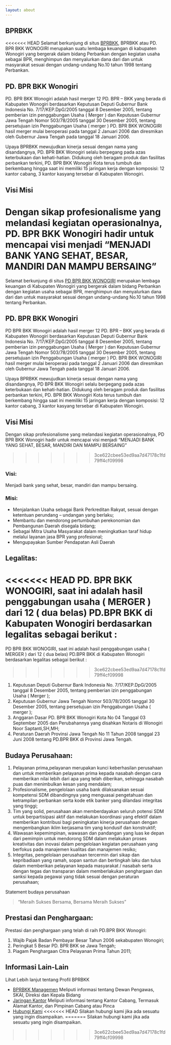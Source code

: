 ```yaml
---
layout: about
---
```


## BPRBKK

<<<<<<< HEAD
Selamat berkunjung di situs [BPRBKK](http://www.bprbkk.co.id/), BPRBKK atau PD. BPR BKK WONOGIRI merupakan suatu lembaga keuangan di kabupaten Wonogiri yang bergerak dalam bidang Perbankan dengan kegiatan usaha sebagai BPR, menghimpun dan menyalurkan dana dari dan untuk masyarakat sesuai dengan undang-undang No.10 tahun 1998 tentang Perbankan.

## PD. BPR BKK Wonogiri

PD. BPR BKK Wonogiri adalah hasil merger 12 PD. BPR – BKK yang berada di Kabupaten Wonogiri berdasarkan Keputusan Deputi Gubernur Bank Indonesia No. 7/17/KEP.DpG/2005 tanggal 8 Desember 2005, tentang pemberian izin penggabungan Usaha ( Merger ) dan Keputusan Gubernur Jawa Tengah Nomor 503/78/2005 tanggal 30 Desember 2005, tentang persetujuan izin Penggabungan Usaha ( merger ) PD. BPR BKK WONOGIRI hasil merger mulai beroperasi pada tanggal 2 Januari 2006 dan diresmikan oleh Gubernur Jawa Tengah pada tanggal 18 Januari 2006.

Upaya BPRBKK mewujudkan kinerja sesuai dengan nama yang disandangnya, PD. BPR BKK Wonogiri selalu berpegang pada azas keterbukaan dan kehati-hatian. Didukung oleh beragam produk dan fasilitas perbankan terkini, PD. BPR BKK Wonogiri Kota terus tumbuh dan berkembang hingga saat ini memiliki 15 jaringan kerja dengan komposisi: 12 kantor cabang, 3 kantor kasyang tersebar di Kabupaten Wonogiri.

## Visi Misi

Dengan sikap profesionalisme yang melandasi kegiatan operasionalnya, PD. BPR BKK Wonogiri hadir untuk mencapai visi menjadi “MENJADI BANK YANG SEHAT, BESAR, MANDIRI DAN MAMPU BERSAING”
=======
Selamat berkunjung di situs [PD BPR BKK WONOGIRI](http://www.bprbkk.co.id/) merupakan lembaga keuangan di Kabupaten Wonogiri yang bergerak dalam bidang Perbankan dengan kegiatan usaha sebagai BPR, menghimpun dan menyalurkan dana dari dan untuk masyarakat sesuai dengan undang-undang No.10 tahun 1998 tentang Perbankan.

## PD. BPR BKK Wonogiri

PD BPR BKK Wonogiri adalah hasil merger 12 PD. BPR – BKK yang berada di Kabupaten Wonogiri berdasarkan Keputusan Deputi Gubernur Bank Indonesia No. 7/17/KEP.DpG/2005 tanggal 8 Desember 2005, tentang pemberian izin penggabungan Usaha ( Merger ) dan Keputusan Gubernur Jawa Tengah Nomor 503/78/2005 tanggal 30 Desember 2005, tentang persetujuan izin Penggabungan Usaha ( merger ) PD. BPR BKK WONOGIRI hasil merger mulai beroperasi pada tanggal 2 Januari 2006 dan diresmikan oleh Gubernur Jawa Tengah pada tanggal 18 Januari 2006.

Upaya BPRBKK mewujudkan kinerja sesuai dengan nama yang disandangnya, PD BPR BKK Wonogiri selalu berpegang pada azas keterbukaan dan kehati-hatian. Didukung oleh beragam produk dan fasilitas perbankan terkini, PD. BPR BKK Wonogiri Kota terus tumbuh dan berkembang hingga saat ini memiliki 15 jaringan kerja dengan komposisi: 12 kantor cabang, 3 kantor kasyang tersebar di Kabupaten Wonogiri.

## Visi Misi

Dengan sikap profesionalisme yang melandasi kegiatan operasionalnya, PD BPR BKK Wonogiri hadir untuk mencapai visi menjadi “MENJADI BANK YANG SEHAT, BESAR, MANDIRI DAN MAMPU BERSAING”
>>>>>>> 3ce622cbee53ed9aa7d47178c1fd79ff4cf09998

### Visi:

Menjadi bank yang sehat, besar, mandiri dan mampu bersaing.

### Misi:

- Menjalankan Usaha sebagai Bank Perkreditan Rakyat, sesuai dengan ketentuan perundang – undangan yang berlaku;
- Membantu dan mendorong pertumbuhan perekonomian dan Pembangunan Daerah disegala bidang;
- Sebagai Mitra Usaha Masyarakat dalam meningkatkan taraf hidup melalui layanan jasa BPR yang profesional;
- Mengupayakan Sumber Pendapatan Asli Daerah

## Legalitas:

<<<<<<< HEAD
PD. BPR BKK WONOGIRI, saat ini adalah hasil penggabungan usaha ( MERGER ) dari 12 ( dua belas) PD.BPR BKK di Kabupaten Wonogiri berdasarkan legalitas sebagai berikut :
=======
PD BPR BKK WONOGIRI, saat ini adalah hasil penggabungan usaha ( MERGER ) dari 12 ( dua belas) PD.BPR BKK di Kabupaten Wonogiri berdasarkan legalitas sebagai berikut :
>>>>>>> 3ce622cbee53ed9aa7d47178c1fd79ff4cf09998

1. Keputusan Deputi Gubernur Bank Indonesia No. 7/17/KEP.DpG/2005 tanggal 8 Desember 2005, tentang pemberian izin penggabungan Usaha ( Merger );
2. Keputusan Gubernur Jawa Tengah Nomor 503/78/2005 tanggal 30 Desember 2005, tentang persetujuan izin Penggabungan Usaha ( merger );
3. Anggaran Dasar PD. BPR BKK Wonogiri Kota No 04 Tanggal 03 September 2005 dan Perubahannya yang disahkan Notaris di Wonogiri Noor Saptanti,SH,MH;
4. Peraturan Daerah Provinsi Jawa Tengah No 11 Tahun 2008 tanggal 23 Juni 2008 tentang PD.BPR BKK di Provinsi Jawa Tengah.


## Budaya Perusahaan:

1. Pelayanan prima,pelayanan merupakan kunci keberhasilan perusahaan dan untuk memberikan pelayanan prima kepada nasabah dengan cara memberikan nilai lebih dari apa yang telah diberikan, sehingga nasabah puas dan menimbulkan kesan yang mendalam;
2. Profesionalisme, pengelolaan usaha bank dilaksanakan sesuai kompetensi SDM dibandingnya yang menguasai pengetahuan dan ketrampilan perbankan serta kode etik banker yang dilandasi integritas yang tinggi;
3. Tim yang solid, perusahaan akan memberdayakan seluruh potensi SDM untuk berpartisipasi aktif dan melakukan koordinasi yang efektif dalam memberikan kontribusi bagi peningkatan kinerja perusahaan dengan mengembangkan iklim kerjasama tim yang kondusif dan konstruktif;
4. Wawasan kepemimpinan, wawasan dan pandangan yang luas ke depan dari pemimpin untuk mendorong SDM dalam melakukan proses kreativitas dan inovasi dalam pengelolaan kegiatan perusahaan yang berfokus pada manajemen kualitas dan manajemen resiko;
5. Integritas, pengelolaan perusahaan tercermin dari sikap dan kepribadiaan yang ramah, sopan santun dan bertingkah laku dan tulus dalam memberikan pelayanan kepada masyarakat / nasabah serta dengan tegas dan transparan dalam memberlakukan penghargaan dan sanksi kepada pegawai yang tidak sesuai dengan peraturan perusahaan;

Statement budaya perusahaan

> “Meraih Sukses Bersama, Bersama Meraih Sukses”


## Prestasi dan Penghargaan:

Prestasi dan penghargaan yang telah di raih PD.BPR BKK Wonogiri:

1. Wajib Pajak Badan Pembayar Besar Tahun 2006 sekabupaten Wonogiri;
2. Peringkat 5 Besar PD. BPR BKK se Jawa Tengah;
3. Piagam Penghargaan Citra Pelayanan Prima Tahun 2011;

## Informasi Lain-Lain

Lihat Lebih lanjut tentang Profil BPRBKK

- [BPRBKK Managemen](/about/staff)
  Meliputi informasi tentang Dewan Pengawas, SKAI, Direksi dan Kepala Bidang
- [Jaringan Kantor](/about/kantor)
  Meliputi informasi tentang Kantor Cabang, Termasuk Alamat Kantor, dan Pimpinan Cabang atau Pinca
- [Hubungi Kami](/about/kontak)
<<<<<<< HEAD
  Silakan hubungi kami jika ada sesuatu yang ingin disampaikan.
=======
  Silakan hubungi kami jika ada sesuatu yang ingin disampaikan.
>>>>>>> 3ce622cbee53ed9aa7d47178c1fd79ff4cf09998
